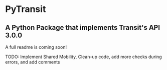 # PyTransit
## A Python Package that implements Transit's API 3.0.0

A full readme is coming soon!

TODO: Implement Shared Mobility, Clean-up code, add more checks during errors, and add comments